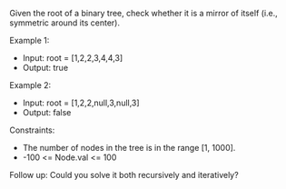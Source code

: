 Given the root of a binary tree, check whether it is a mirror of itself (i.e., symmetric around its center).

Example 1:


- Input: root = [1,2,2,3,4,4,3]
- Output: true

Example 2:


- Input: root = [1,2,2,null,3,null,3]
- Output: false

Constraints:
- The number of nodes in the tree is in the range [1, 1000].
- -100 <= Node.val <= 100

Follow up: Could you solve it both recursively and iteratively?